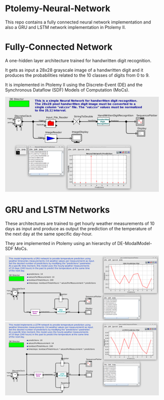 # Ptolemy-Neural-Network
This repo contains a fully connected neural network implementation and also a GRU and LSTM network implementation in Ptolemy II.


# Fully-Connected Network 
A one-hidden layer architecture trained for handwritten digit recognition.

It gets as input a 28x28 grayscale image of a handwritten digit and it produces the probabilities related to the 10 classes of digits from 0 to 9.

It is implemented in Ptolemy II using the Discrete-Event (DE) and the Synchronous Dataflow (SDF) Models of Computation (MoCs).

![test](https://github.com/ntampouratzis/Ptolemy-Neural-Network/blob/master/ptolemy-models/DE-SDF/HandWrittenDigitRecognition/de-sdf_handwrittenDigitImageRecognitionNeuralNet.png)


# GRU and LSTM Networks
These architectures are trained to get hourly weather measurements of 10 days as input and produce as output the prediction of the temperature of the next day at the same specific day-hour.

They are implemented in Ptolemy using an hierarchy of DE-ModalModel-SDF MoCs.

<img src="https://github.com/ntampouratzis/Ptolemy-Neural-Network/blob/master/ptolemy-models/DE-Modal-SDF/GRU/temperaturePredictionUsingGRU.png" width="1226">

<img src="https://github.com/ntampouratzis/Ptolemy-Neural-Network/blob/master/ptolemy-models/DE-Modal-SDF/LSTM/temperaturePredictionLSTM.png" width="1226">
